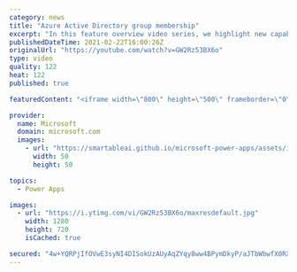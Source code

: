 ```yaml
---
category: news
title: "Azure Active Directory group membership"
excerpt: "In this feature overview video series, we highlight new capabilities included in the latest update to Microsoft Power Apps.  Power Apps Dataverse provides record level security to Azure Active Directory group membership types. Admins can easily set up and assign permissions to different Azure AD users,"
publishedDateTime: 2021-02-22T16:00:26Z
originalUrl: "https://youtube.com/watch?v=GW2Rz53BX6o"
type: video
quality: 122
heat: 122
published: true

featuredContent: "<iframe width=\"800\" height=\"500\" frameborder=\"0\" src=\"https://www.youtube.com/embed/GW2Rz53BX6o\" allow=\"accelerometer; autoplay; encrypted-media; gyroscope; picture-in-picture\" allowfullscreen></iframe>"

provider:
  name: Microsoft
  domain: microsoft.com
  images:
    - url: "https://smartableai.github.io/microsoft-power-apps/assets/images/organizations/microsoft.com-50x50.jpg"
      width: 50
      height: 50

topics:
  - Power Apps

images:
  - url: "https://i.ytimg.com/vi/GW2Rz53BX6o/maxresdefault.jpg"
    width: 1280
    height: 720
    isCached: true

secured: "4w+YQRPjIfOVwE3syNI4DISokUzAUyAqZYqy8ww4BPymDkyP/aJTbWbwfX0RXsCle1L7SyCkNNW9s2hMEaECPN+vfCFnNt9kpV9uOQZu+eUc4pbjHtxAdHRjzmtPDJc09sX379v77ouPuFPeQ2eKMg643KhEKrcmMzdg8DgehGrPThW68eYVh9z7OXN+ddeDuO1acejdTTDLRyO9KYKbkW/8c5aX8MSxYJtRVRSN6RI411aL6j236wtdD6CBetdutqBWj4btGXVrBL+/5ZVuVxnzrELeh07rMpwZ2G1+ee5A0UaTq2HME1nqCmk+irwqbg34KnGT0KR7WavE4k4NrQ2Y1GZ3NR29rZe0mKyMURLr5X37+pOmSkGnh7H6bz9K5IirQRql7Dr/Sj+AJcPRK3/kP0Y3R6lClqYAAE0QjSGfMAfqdzUjzITXDDG4QtC2;6jJOPq4mhPgT/HH7cBJLWw=="
---
```


